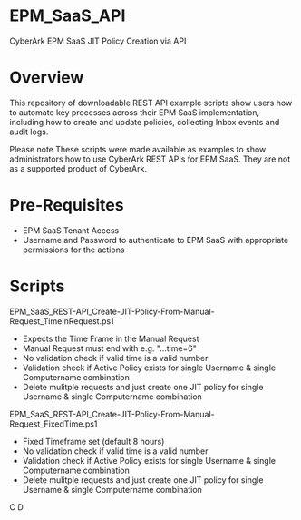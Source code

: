 # EPM_SaaS_API
CyberArk EPM SaaS JIT Policy Creation via API

# Overview
This repository of downloadable REST API example scripts show users how to automate key processes across their EPM SaaS implementation, including how to create and update policies, collecting Inbox events and audit logs.

Please note These scripts were made available as examples to show administrators how to use CyberArk REST APIs for EPM SaaS. They are not as a supported product of CyberArk.

# Pre-Requisites
- EPM SaaS Tenant Access
- Username and Password to authenticate to EPM SaaS with appropriate permissions for the actions

# Scripts
EPM_SaaS_REST-API_Create-JIT-Policy-From-Manual-Request_TimeInRequest.ps1
- Expects the Time Frame in the Manual Request
- Manual Request must end with e.g. "...time=6"
- No validation check if valid time is a valid number
- Validation check if Active Policy exists for single Username & single Computername combination
- Delete mulitple requests and just create one JIT policy for single Username & single Computername combination

EPM_SaaS_REST-API_Create-JIT-Policy-From-Manual-Request_FixedTime.ps1
- Fixed Timeframe set (default 8 hours)
- No validation check if valid time is a valid number
- Validation check if Active Policy exists for single Username & single Computername combination
- Delete mulitple requests and just create one JIT policy for single Username & single Computername combination

C
D
